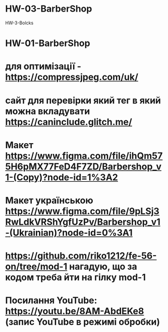 # HW-03-BarberShop
HW-3-Bolcks

# HW-01-BarberShop

# для оптимізації - https://compressjpeg.com/uk/

# сайт для перевірки який тег в який можна вкладувати https://caninclude.glitch.me/

# Макет https://www.figma.com/file/ihQm575H6pMX77FeD4F7ZD/Barbershop_v1-(Copy)?node-id=1%3A2

# Макет українською https://www.figma.com/file/9pLSj3RwLdkVRShYgfUzPv/Barbershop_v1-(Ukrainian)?node-id=0%3A1

# https://github.com/riko1212/fe-56-on/tree/mod-1 нагадую, що за кодом треба йти на гілку mod-1

# Посилання YouTube: https://youtu.be/8AM-AbdEKe8 (запис YouTube в режимі обробки)
